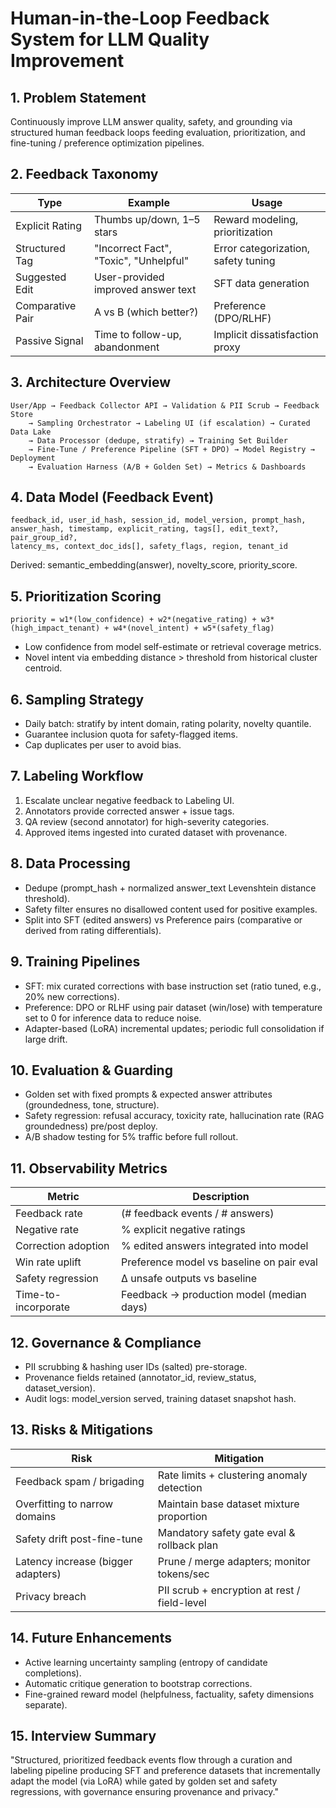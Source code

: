 # Human-in-the-Loop Feedback System for LLM Quality Improvement

## 1. Problem Statement
Continuously improve LLM answer quality, safety, and grounding via structured human feedback loops feeding evaluation, prioritization, and fine-tuning / preference optimization pipelines.

## 2. Feedback Taxonomy
| Type | Example | Usage |
|------|---------|-------|
| Explicit Rating | Thumbs up/down, 1–5 stars | Reward modeling, prioritization |
| Structured Tag | "Incorrect Fact", "Toxic", "Unhelpful" | Error categorization, safety tuning |
| Suggested Edit | User-provided improved answer text | SFT data generation |
| Comparative Pair | A vs B (which better?) | Preference (DPO/RLHF) |
| Passive Signal | Time to follow-up, abandonment | Implicit dissatisfaction proxy |

## 3. Architecture Overview
```
User/App → Feedback Collector API → Validation & PII Scrub → Feedback Store
    → Sampling Orchestrator → Labeling UI (if escalation) → Curated Data Lake
    → Data Processor (dedupe, stratify) → Training Set Builder
    → Fine-Tune / Preference Pipeline (SFT + DPO) → Model Registry → Deployment
    → Evaluation Harness (A/B + Golden Set) → Metrics & Dashboards
```

## 4. Data Model (Feedback Event)
```
feedback_id, user_id_hash, session_id, model_version, prompt_hash,
answer_hash, timestamp, explicit_rating, tags[], edit_text?, pair_group_id?,
latency_ms, context_doc_ids[], safety_flags, region, tenant_id
```
Derived: semantic_embedding(answer), novelty_score, priority_score.

## 5. Prioritization Scoring
`priority = w1*(low_confidence) + w2*(negative_rating) + w3*(high_impact_tenant) + w4*(novel_intent) + w5*(safety_flag)`
- Low confidence from model self-estimate or retrieval coverage metrics.
- Novel intent via embedding distance > threshold from historical cluster centroid.

## 6. Sampling Strategy
- Daily batch: stratify by intent domain, rating polarity, novelty quantile.
- Guarantee inclusion quota for safety-flagged items.
- Cap duplicates per user to avoid bias.

## 7. Labeling Workflow
1. Escalate unclear negative feedback to Labeling UI.
2. Annotators provide corrected answer + issue tags.
3. QA review (second annotator) for high-severity categories.
4. Approved items ingested into curated dataset with provenance.

## 8. Data Processing
- Dedupe (prompt_hash + normalized answer_text Levenshtein distance threshold).
- Safety filter ensures no disallowed content used for positive examples.
- Split into SFT (edited answers) vs Preference pairs (comparative or derived from rating differentials).

## 9. Training Pipelines
- SFT: mix curated corrections with base instruction set (ratio tuned, e.g., 20% new corrections).
- Preference: DPO or RLHF using pair dataset (win/lose) with temperature set to 0 for inference data to reduce noise.
- Adapter-based (LoRA) incremental updates; periodic full consolidation if large drift.

## 10. Evaluation & Guarding
- Golden set with fixed prompts & expected answer attributes (groundedness, tone, structure).
- Safety regression: refusal accuracy, toxicity rate, hallucination rate (RAG groundedness) pre/post deploy.
- A/B shadow testing for 5% traffic before full rollout.

## 11. Observability Metrics
| Metric | Description |
|--------|-------------|
| Feedback rate | (# feedback events / # answers) |
| Negative rate | % explicit negative ratings |
| Correction adoption | % edited answers integrated into model |
| Win rate uplift | Preference model vs baseline on pair eval |
| Safety regression | Δ unsafe outputs vs baseline |
| Time-to-incorporate | Feedback → production model (median days) |

## 12. Governance & Compliance
- PII scrubbing & hashing user IDs (salted) pre-storage.
- Provenance fields retained (annotator_id, review_status, dataset_version).
- Audit logs: model_version served, training dataset snapshot hash.

## 13. Risks & Mitigations
| Risk | Mitigation |
|------|-----------|
| Feedback spam / brigading | Rate limits + clustering anomaly detection |
| Overfitting to narrow domains | Maintain base dataset mixture proportion |
| Safety drift post-fine-tune | Mandatory safety gate eval & rollback plan |
| Latency increase (bigger adapters) | Prune / merge adapters; monitor tokens/sec |
| Privacy breach | PII scrub + encryption at rest / field-level |

## 14. Future Enhancements
- Active learning uncertainty sampling (entropy of candidate completions).
- Automatic critique generation to bootstrap corrections.
- Fine-grained reward model (helpfulness, factuality, safety dimensions separate).

## 15. Interview Summary
"Structured, prioritized feedback events flow through a curation and labeling pipeline producing SFT and preference datasets that incrementally adapt the model (via LoRA) while gated by golden set and safety regressions, with governance ensuring provenance and privacy."
